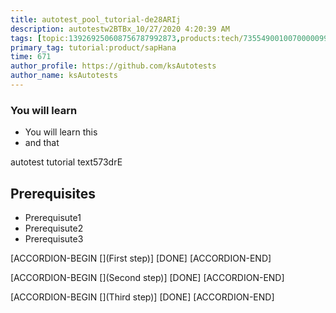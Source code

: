 ```yaml
---
title: autotest_pool_tutorial-de28ARIj
description: autotestw2BTBx_10/27/2020 4:20:39 AM
tags: [topic:139269250608756787992873,products:tech/73554900100700000996,tutorial:experience/advanced]
primary_tag: tutorial:product/sapHana
time: 671
author_profile: https://github.com/ksAutotests
author_name: ksAutotests
---
```

### You will learn
- You will learn this
- and that

autotest tutorial text573drE

## Prerequisites
- Prerequisute1
- Prerequisute2
- Prerequisute3

[ACCORDION-BEGIN [](First step)]
[DONE]
[ACCORDION-END]

[ACCORDION-BEGIN [](Second step)]
[DONE]
[ACCORDION-END]

[ACCORDION-BEGIN [](Third step)]
[DONE]
[ACCORDION-END]

